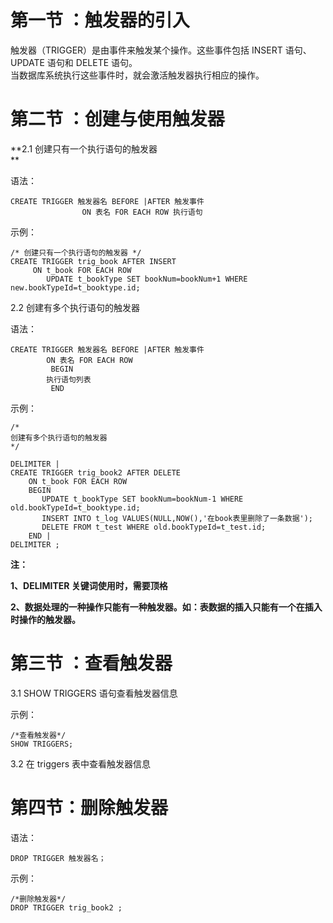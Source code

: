 # 第一节 ：触发器的引入

触发器（TRIGGER）是由事件来触发某个操作。这些事件包括 INSERT 语句、UPDATE 语句和 DELETE 语句。  
当数据库系统执行这些事件时，就会激活触发器执行相应的操作。

# 第二节 ：创建与使用触发器

**2.1 创建只有一个执行语句的触发器          
**

语法：

```
CREATE TRIGGER 触发器名 BEFORE |AFTER 触发事件
                ON 表名 FOR EACH ROW 执行语句
```

示例：

```
/* 创建只有一个执行语句的触发器 */
CREATE TRIGGER trig_book AFTER INSERT 
     ON t_book FOR EACH ROW
        UPDATE t_bookType SET bookNum=bookNum+1 WHERE new.bookTypeId=t_booktype.id;
```

2.2 创建有多个执行语句的触发器

语法：

```
CREATE TRIGGER 触发器名 BEFORE |AFTER 触发事件
        ON 表名 FOR EACH ROW
         BEGIN
        执行语句列表
         END
```

示例：

```
/*
创建有多个执行语句的触发器
*/

DELIMITER |
CREATE TRIGGER trig_book2 AFTER DELETE 
    ON t_book FOR EACH ROW
    BEGIN
       UPDATE t_bookType SET bookNum=bookNum-1 WHERE old.bookTypeId=t_booktype.id;
       INSERT INTO t_log VALUES(NULL,NOW(),'在book表里删除了一条数据');
       DELETE FROM t_test WHERE old.bookTypeId=t_test.id;
    END |
DELIMITER ;
```

**注：**

**1、DELIMITER 关键词使用时，需要顶格**

**2、数据处理的一种操作只能有一种触发器。如：表数据的插入只能有一个在插入时操作的触发器。**

# 第三节 ：查看触发器

3.1 SHOW TRIGGERS 语句查看触发器信息

示例：

```
/*查看触发器*/
SHOW TRIGGERS;
```

3.2 在 triggers 表中查看触发器信息

# 第四节：删除触发器

语法：

```
DROP TRIGGER 触发器名；
```

示例：

```
/*删除触发器*/
DROP TRIGGER trig_book2 ;
```



